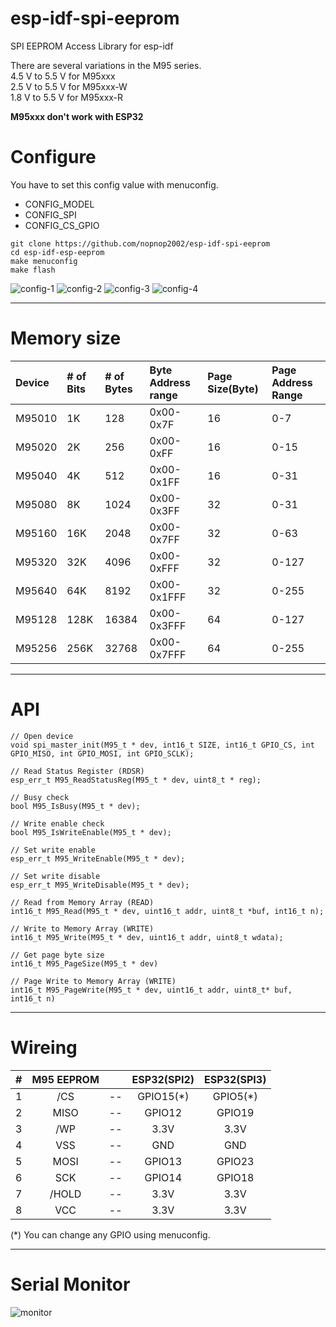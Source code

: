 # esp-idf-spi-eeprom
SPI EEPROM Access Library for esp-idf   

There are several variations in the M95 series.   
4.5 V to 5.5 V for M95xxx   
2.5 V to 5.5 V for M95xxx-W   
1.8 V to 5.5 V for M95xxx-R   

__M95xxx don't work with ESP32__

# Configure
You have to set this config value with menuconfig.   
- CONFIG_MODEL   
- CONFIG_SPI   
- CONFIG_CS_GPIO   

```
git clone https://github.com/nopnop2002/esp-idf-spi-eeprom
cd esp-idf-esp-eeprom
make menuconfig
make flash
```

![config-1](https://user-images.githubusercontent.com/6020549/96329346-f4950100-1086-11eb-88f9-57d31933c1c3.jpg)
![config-2](https://user-images.githubusercontent.com/6020549/96329347-f78ff180-1086-11eb-9ee7-3c7209b01a60.jpg)
![config-3](https://user-images.githubusercontent.com/6020549/96329349-fb237880-1086-11eb-9b69-e1c7b3bd3762.jpg)
![config-4](https://user-images.githubusercontent.com/6020549/96329351-fced3c00-1086-11eb-92e5-1f4bcdbeda8b.jpg)

---

# Memory size

|Device|# of Bits|# of Bytes|Byte Address range|Page Size(Byte)|Page Address Range|
|:---|:---|:---|:---|:---|:---|
|M95010|1K|128|0x00-0x7F|16|0-7|
|M95020|2K|256|0x00-0xFF|16|0-15|
|M95040|4K|512|0x00-0x1FF|16|0-31|
|M95080|8K|1024|0x00-0x3FF|32|0-31|
|M95160|16K|2048|0x00-0x7FF|32|0-63|
|M95320|32K|4096|0x00-0xFFF|32|0-127|
|M95640|64K|8192|0x00-0x1FFF|32|0-255|
|M95128|128K|16384|0x00-0x3FFF|64|0-127|
|M95256|256K|32768|0x00-0x7FFF|64|0-255|

---

# API
```
// Open device
void spi_master_init(M95_t * dev, int16_t SIZE, int16_t GPIO_CS, int GPIO_MISO, int GPIO_MOSI, int GPIO_SCLK);

// Read Status Register (RDSR)
esp_err_t M95_ReadStatusReg(M95_t * dev, uint8_t * reg);

// Busy check
bool M95_IsBusy(M95_t * dev);

// Write enable check
bool M95_IsWriteEnable(M95_t * dev);

// Set write enable
esp_err_t M95_WriteEnable(M95_t * dev);

// Set write disable
esp_err_t M95_WriteDisable(M95_t * dev);

// Read from Memory Array (READ)
int16_t M95_Read(M95_t * dev, uint16_t addr, uint8_t *buf, int16_t n);

// Write to Memory Array (WRITE)
int16_t M95_Write(M95_t * dev, uint16_t addr, uint8_t wdata);

// Get page byte size
int16_t M95_PageSize(M95_t * dev)

// Page Write to Memory Array (WRITE)
int16_t M95_PageWrite(M95_t * dev, uint16_t addr, uint8_t* buf, int16_t n)
```

---

# Wireing  

|#|M95 EEPROM||ESP32(SPI2)|ESP32(SPI3)
|:-:|:-:|:-:|:-:|:-:|
|1|/CS|--|GPIO15(*)|GPIO5(*)|
|2|MISO|--|GPIO12|GPIO19|
|3|/WP|--|3.3V|3.3V|
|4|VSS|--|GND|GND|
|5|MOSI|--|GPIO13|GPIO23|
|6|SCK|--|GPIO14|GPIO18|
|7|/HOLD|--|3.3V|3.3V|
|8|VCC|--|3.3V|3.3V|

(*) You can change any GPIO using menuconfig.   

---

# Serial Monitor   
![monitor](https://user-images.githubusercontent.com/6020549/96329356-09719480-1087-11eb-85b3-0601f77a3772.jpg)
